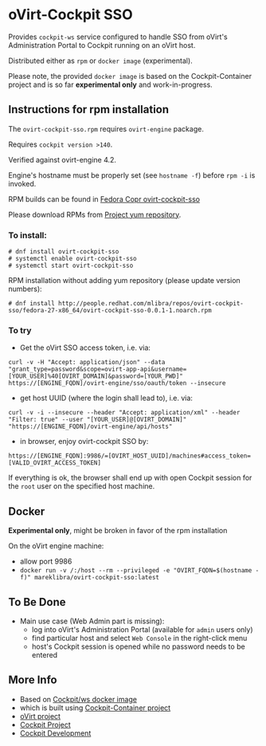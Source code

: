 
# oVirt-Cockpit SSO

Provides `cockpit-ws` service configured to handle SSO from oVirt's Administration Portal to Cockpit running on an oVirt host.

Distributed either as ``rpm`` or ``docker image`` (experimental).

Please note, the provided ``docker image`` is based on the Cockpit-Container project and is so far **experimental only** and work-in-progress.

## Instructions for rpm installation
The `ovirt-cockpit-sso.rpm` requires `ovirt-engine` package.

Requires `cockpit version >140`.

Verified against ovirt-engine 4.2.

Engine's hostname must be properly set (see `hostname -f`) before `rpm -i` is invoked.

RPM builds can be found in [Fedora Copr ovirt-cockpit-sso](https://copr.fedorainfracloud.org/coprs/mlibra/ovirt-cockpit-sso/)

Please download RPMs from [Project yum repository](http://people.redhat.com/mlibra/repos/ovirt-cockpit-sso/).

### To install:
```
# dnf install ovirt-cockpit-sso
# systemctl enable ovirt-cockpit-sso
# systemctl start ovirt-cockpit-sso
```

RPM installation without adding yum repository (please update version numbers):
```
# dnf install http://people.redhat.com/mlibra/repos/ovirt-cockpit-sso/fedora-27-x86_64/ovirt-cockpit-sso-0.0.1-1.noarch.rpm
```

### To try

- Get the oVirt SSO access token, i.e. via:

```
curl -v -H "Accept: application/json" --data "grant_type=password&scope=ovirt-app-api&username=[YOUR_USER]%40[OVIRT_DOMAIN]&password=[YOUR_PWD]" https://[ENGINE_FQDN]/ovirt-engine/sso/oauth/token --insecure
```

- get host UUID (where the login shall lead to), i.e. via:

```
curl -v -i --insecure --header "Accept: application/xml" --header "Filter: true" --user "[YOUR_USER]@[OVIRT_DOMAIN]" "https://[ENGINE_FQDN]/ovirt-engine/api/hosts"
```

- in browser, enjoy ovirt-cockpit SSO by:
```
https://[ENGINE_FQDN]:9986/=[OVIRT_HOST_UUID]/machines#access_token=[VALID_OVIRT_ACCESS_TOKEN]
```

If everything is ok, the browser shall end up with open Cockpit session for the `root` user on the specified host machine. 

## Docker
**Experimental only**, might be broken in favor of the rpm installation 

On the oVirt engine machine:

- allow port 9986
- ``docker run -v /:/host --rm --privileged -e "OVIRT_FQDN=$(hostname -f)" mareklibra/ovirt-cockpit-sso:latest``

## To Be Done
- Main use case (Web Admin part is missing): 
  - log into oVirt's Administration Portal (available for `admin` users only)
  - find particular host and select `Web Console` in the right-click menu
  - host's Cockpit session is opened while no password needs to be entered


## More Info

 * Based on [Cockpit/ws docker image](https://hub.docker.com/r/cockpit/ws/)
 * which is built using [Cockpit-Container project](https://github.com/cockpit-project/cockpit-container)
 * [oVirt project](www.ovirt.org)
 * [Cockpit Project](https://cockpit-project.org)
 * [Cockpit Development](https://github.com/cockpit-project/cockpit)

